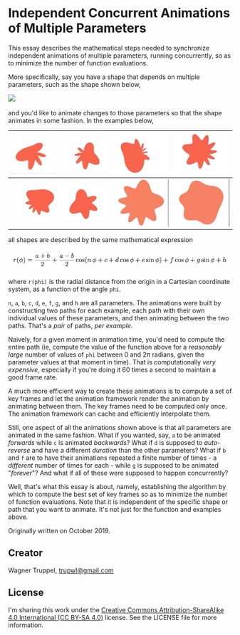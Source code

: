 # Independent Concurrent Animations of Multiple Parameters

This essay describes the mathematical steps needed to synchronize independent animations of multiple parameters, running concurrently, so as to minimize the number of function evaluations.

More specifically, say you have a shape that depends on multiple parameters, such as the shape shown below,

![](0.gif)

and you'd like to animate changes to those parameters so that the shape animates in some fashion. In the examples below,

| ![](1.gif) | ![](2.gif) | ![](3.gif) | ![](4.gif) |
| ---------- | ---------- | ---------- | ---------- |
| ![](5.gif) | ![](6.gif) | ![](7.gif) | ![](8.gif) |

all shapes are described by the same mathematical expression

![](eq.png)

where `r(phi)` is the radial distance from the origin in a Cartesian coordinate system, as a function of the angle `phi`.

`n`, `a`, `b`, `c`, `d`, `e`, `f`, `g`, and `h` are all parameters. The animations were built by constructing two paths for each example, each path with their own individual values of these parameters, and then animating between the two paths. That's a *pair* of paths, *per example*.

Naively, for a given moment in animation time, you'd need to compute the entire path (ie, compute the value of the function above for a *reasonably large* number of values of `phi` between 0 and 2π radians, given the parameter values at that moment in time). That is computationally *very expensive*, especially if you're doing it 60 times a second to maintain a good frame rate.

A much more efficient way to create these animations is to compute a set of key frames and let the animation framework render the animation by animating between them. The key frames need to be computed only once. The animation framework can cache and efficiently interpolate them.

Still, one aspect of all the animations shown above is that all parameters are animated in the same fashion. What if you wanted, say, `a` to be animated *forwards* while `c` is animated *backwards*? What if `d` is supposed to *auto-reverse* and have a different *duration* than the other parameters? What if `b` and `f` are to have their animations repeated a finite number of times - a *different* number of times for each - while `g` is supposed to be animated "*forever*"? And what if all of these were supposed to happen concurrently?

Well, that's what this essay is about, namely, establishing the algorithm by which to compute the best set of key frames so as to minimize the number of function evaluations. Note that it is independent of the specific shape or path that you want to animate. It's not just for the function and examples above.

Originally written on October 2019.

## Creator

Wagner Truppel, trupwl@gmail.com

## License

I'm sharing this work under the [Creative Commons Attribution-ShareAlike 4.0 International (CC BY-SA 4.0)](http://creativecommons.org/licenses/by-sa/4.0/) license. See the LICENSE file for more information.
